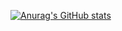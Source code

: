 [![Anurag's GitHub stats](https://github-readme-stats.vercel.app/api?username=Dusker233&show_icons=true&theme=radical)](https://github.com/anuraghazra/github-readme-stats)

<!--START_SECTION:activity-->
